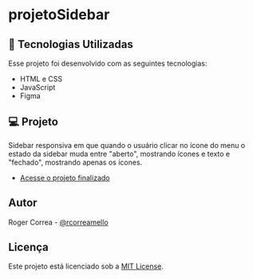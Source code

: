 # projetoSidebar

## 🚀 Tecnologias Utilizadas

Esse projeto foi desenvolvido com as seguintes tecnologias:

- HTML e CSS
- JavaScript
- Figma

## 💻 Projeto

Sidebar responsiva em que quando o usuário clicar no ícone do menu o estado da sidebar muda entre "aberto", mostrando ícones e texto e "fechado", mostrando apenas os ícones.

- [Acesse o projeto finalizado](https://rmeiio.github.io/projetoSidebar)

## Autor

Roger Correa - [@rcorreamello](https://github.com/rmeIIo/)

## Licença

Este projeto está licenciado sob a [MIT License](LICENSE).

